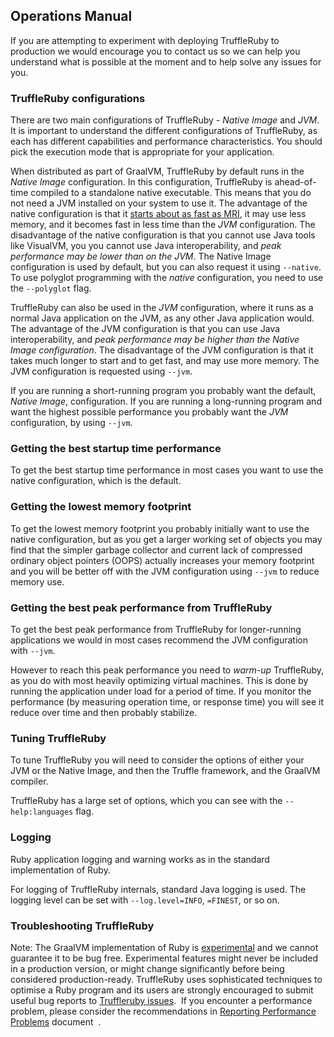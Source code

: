 ## Operations Manual

If you are attempting to experiment with deploying TruffleRuby to production we
would encourage you to contact us so we can help you understand what is possible
at the moment and to help solve any issues for you.

### TruffleRuby configurations

There are two main configurations of TruffleRuby - *Native Image* and *JVM*. It is
important to understand the different configurations of TruffleRuby, as each has
different capabilities and performance characteristics. You should pick the
execution mode that is appropriate for your application.

When distributed as part of GraalVM, TruffleRuby by default runs in the *Native Image*
configuration. In this configuration, TruffleRuby is ahead-of-time compiled to a
standalone native executable. This means that you do not need a JVM installed on
your system to use it. The advantage of the native configuration is that it
[starts about as fast as MRI](https://github.com/oracle/truffleruby/blob/master/doc/contributor/svm.md),
it may use less memory, and it becomes fast in less time than the *JVM* configuration. The disadvantage
of the native configuration is that you cannot use Java tools like VisualVM, you
you cannot use Java interoperability, and *peak performance may be lower than on the
JVM*. The Native Image configuration is used by default, but you can also request it
using `--native`. To use polyglot programming with the *native* configuration,
you need to use the `--polyglot` flag.

TruffleRuby can also be used in the *JVM* configuration, where it runs as a
normal Java application on the JVM, as any other Java application would. The
advantage of the JVM configuration is that you can use Java interoperability, and
*peak performance may be higher than the Native Image configuration*. The disadvantage
of the JVM configuration is that it takes much longer to start and to get fast,
and may use more memory. The JVM configuration is requested using `--jvm`.

If you are running a short-running program you probably want the default,
*Native Image*, configuration. If you are running a long-running program and want the
highest possible performance you probably want the *JVM* configuration, by using
`--jvm`.

### Getting the best startup time performance

To get the best startup time performance in most cases you want to use the
native configuration, which is the default.

### Getting the lowest memory footprint

To get the lowest memory footprint you probably initially want to use the native
configuration, but as you get a larger working set of objects you may find that
the simpler garbage collector and current lack of compressed ordinary object
pointers (OOPS) actually increases your memory footprint and you will be better
off with the JVM configuration using `--jvm` to reduce memory use.

### Getting the best peak performance from TruffleRuby

To get the best peak performance from TruffleRuby for longer-running
applications we would in most cases recommend the JVM configuration with
`--jvm`.

However to reach this peak performance you need to *warm-up* TruffleRuby, as you
do with most heavily optimizing virtual machines. This is done by running the
application under load for a period of time. If you monitor the performance (by
measuring operation time, or response time) you will see it reduce over time and
then probably stabilize.

### Tuning TruffleRuby

To tune TruffleRuby you will need to consider the options of either your JVM or
the Native Image, and then the Truffle framework, and the GraalVM compiler.

TruffleRuby has a large set of options, which you can see with the `--help:languages`
flag.

### Logging

Ruby application logging and warning works as in the standard implementation of
Ruby.

For logging of TruffleRuby internals, standard Java logging is used. The logging
level can be set with `--log.level=INFO`, `=FINEST`, or so on.

### Troubleshooting TruffleRuby
Note: The GraalVM implementation of Ruby is [experimental](https://docs.oracle.com/en/graalvm/enterprise/20/guide/overview/license/licensing-information.html) and we cannot guarantee it to be bug free. Experimental features might
never be included in a production version, or might change significantly before
being considered production-ready.
TruffleRuby uses sophisticated techniques to optimise a Ruby program and its users are strongly encouraged to submit useful bug reports to [Truffleruby issues](https://github.com/oracle/truffleruby/issues).
 If you encounter a performance problem, please consider the recommendations in [Reporting Performance Problems](https://github.com/oracle/truffleruby/blob/master/doc/user/reporting-performance-problems.md) document  .

